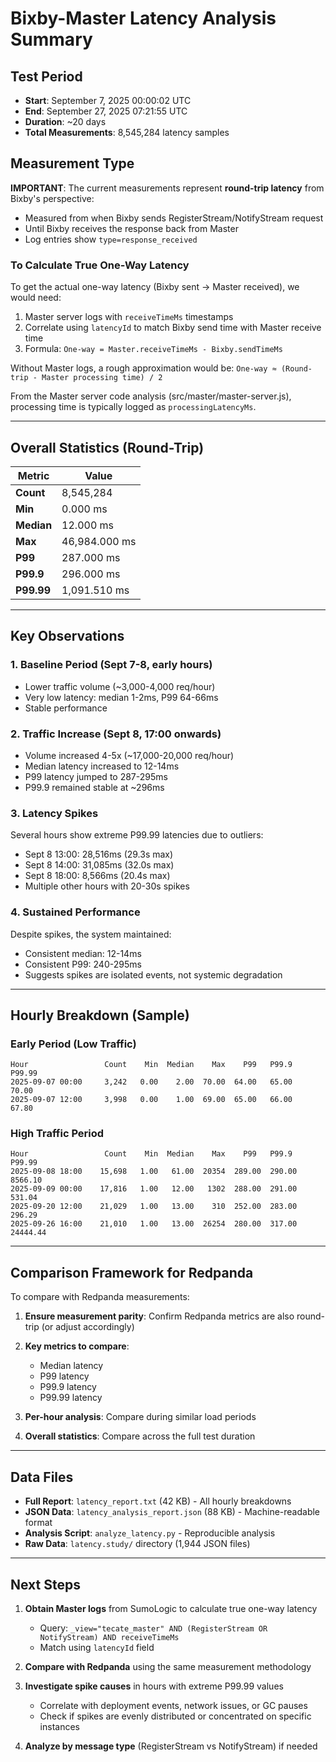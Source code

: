 # Bixby-Master Latency Analysis Summary

## Test Period
- **Start**: September 7, 2025 00:00:02 UTC
- **End**: September 27, 2025 07:21:55 UTC
- **Duration**: ~20 days
- **Total Measurements**: 8,545,284 latency samples

## Measurement Type
**IMPORTANT**: The current measurements represent **round-trip latency** from Bixby's perspective:
- Measured from when Bixby sends RegisterStream/NotifyStream request
- Until Bixby receives the response back from Master
- Log entries show `type=response_received`

### To Calculate True One-Way Latency
To get the actual one-way latency (Bixby sent → Master received), we would need:
1. Master server logs with `receiveTimeMs` timestamps
2. Correlate using `latencyId` to match Bixby send time with Master receive time
3. Formula: `One-way = Master.receiveTimeMs - Bixby.sendTimeMs`

Without Master logs, a rough approximation would be:
`One-way ≈ (Round-trip - Master processing time) / 2`

From the Master server code analysis (src/master/master-server.js), processing time is typically logged as `processingLatencyMs`.

---

## Overall Statistics (Round-Trip)

| Metric | Value |
|--------|-------|
| **Count** | 8,545,284 |
| **Min** | 0.000 ms |
| **Median** | 12.000 ms |
| **Max** | 46,984.000 ms |
| **P99** | 287.000 ms |
| **P99.9** | 296.000 ms |
| **P99.99** | 1,091.510 ms |

---

## Key Observations

### 1. Baseline Period (Sept 7-8, early hours)
- Lower traffic volume (~3,000-4,000 req/hour)
- Very low latency: median 1-2ms, P99 64-66ms
- Stable performance

### 2. Traffic Increase (Sept 8, 17:00 onwards)
- Volume increased 4-5x (~17,000-20,000 req/hour)
- Median latency increased to 12-14ms
- P99 latency jumped to 287-295ms
- P99.9 remained stable at ~296ms

### 3. Latency Spikes
Several hours show extreme P99.99 latencies due to outliers:
- Sept 8 13:00: 28,516ms (29.3s max)
- Sept 8 14:00: 31,085ms (32.0s max)
- Sept 8 18:00: 8,566ms (20.4s max)
- Multiple other hours with 20-30s spikes

### 4. Sustained Performance
Despite spikes, the system maintained:
- Consistent median: 12-14ms
- Consistent P99: 240-295ms
- Suggests spikes are isolated events, not systemic degradation

---

## Hourly Breakdown (Sample)

### Early Period (Low Traffic)
```
Hour                 Count    Min  Median    Max    P99   P99.9  P99.99
2025-09-07 00:00     3,242   0.00    2.00  70.00  64.00   65.00   70.00
2025-09-07 12:00     3,998   0.00    1.00  69.00  65.00   66.00   67.80
```

### High Traffic Period
```
Hour                 Count    Min  Median    Max    P99   P99.9  P99.99
2025-09-08 18:00    15,698   1.00   61.00  20354  289.00  290.00 8566.10
2025-09-09 00:00    17,816   1.00   12.00   1302  288.00  291.00  531.04
2025-09-20 12:00    21,029   1.00   13.00    310  252.00  283.00  296.29
2025-09-26 16:00    21,010   1.00   13.00  26254  280.00  317.00 24444.44
```

---

## Comparison Framework for Redpanda

To compare with Redpanda measurements:

1. **Ensure measurement parity**: Confirm Redpanda metrics are also round-trip (or adjust accordingly)

2. **Key metrics to compare**:
   - Median latency
   - P99 latency
   - P99.9 latency
   - P99.99 latency

3. **Per-hour analysis**: Compare during similar load periods

4. **Overall statistics**: Compare across the full test duration

---

## Data Files

- **Full Report**: `latency_report.txt` (42 KB) - All hourly breakdowns
- **JSON Data**: `latency_analysis_report.json` (88 KB) - Machine-readable format
- **Analysis Script**: `analyze_latency.py` - Reproducible analysis
- **Raw Data**: `latency.study/` directory (1,944 JSON files)

---

## Next Steps

1. **Obtain Master logs** from SumoLogic to calculate true one-way latency
   - Query: `_view="tecate_master" AND (RegisterStream OR NotifyStream) AND receiveTimeMs`
   - Match using `latencyId` field

2. **Compare with Redpanda** using the same measurement methodology

3. **Investigate spike causes** in hours with extreme P99.99 values
   - Correlate with deployment events, network issues, or GC pauses
   - Check if spikes are evenly distributed or concentrated on specific instances

4. **Analyze by message type** (RegisterStream vs NotifyStream) if needed
